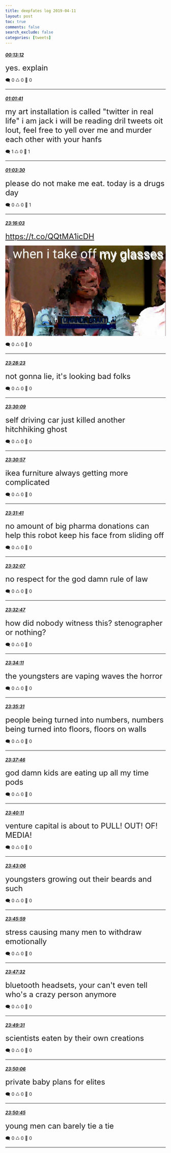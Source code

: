```yaml
---
title: deepfates log 2019-04-11
layout: post
toc: true
comments: false
search_exclude: false
categories: [tweets]
---
```



#### <a href = "https://twitter.com/deepfates/status/1116222650152411136">*00:13:12*</a>

<font size="5">yes. explain</font>



🗨️ 0 ♺ 0 🤍  0   

---
    
#### <a href = "https://twitter.com/deepfates/status/1116234848660676609">*01:01:41*</a>

<font size="5">my art installation is called "twitter in real life" i am jack i will be reading dril tweets oit lout, feel free to yell over me and murder each other with your hanfs</font>



🗨️ 1 ♺ 0 🤍  1   

---
    
#### <a href = "https://twitter.com/deepfates/status/1116235306556989440">*01:03:30*</a>

<font size="5">please do not make me eat. today is a drugs day</font>



🗨️ 0 ♺ 0 🤍  1   

---
    
#### <a href = "https://twitter.com/deepfates/status/1116570653115568128">*23:16:03*</a>

<font size="5"> https://t.co/QQtMA1icDH</font>

![image from twitter](/images/D37bE2ZU8AAHfBE.jpg)


🗨️ 0 ♺ 0 🤍  0   

---
    
#### <a href = "https://twitter.com/deepfates/status/1116573758997717000">*23:28:23*</a>

<font size="5">not gonna lie, it's looking bad folks</font>



🗨️ 0 ♺ 0 🤍  0   

---
    
#### <a href = "https://twitter.com/deepfates/status/1116574202750877696">*23:30:09*</a>

<font size="5">self driving car just killed another hitchhiking ghost</font>



🗨️ 0 ♺ 0 🤍  0   

---
    
#### <a href = "https://twitter.com/deepfates/status/1116574405964877825">*23:30:57*</a>

<font size="5">ikea furniture always getting more complicated</font>



🗨️ 0 ♺ 0 🤍  0   

---
    
#### <a href = "https://twitter.com/deepfates/status/1116574587469176832">*23:31:41*</a>

<font size="5">no amount of big pharma donations can help this robot keep his face from sliding off</font>



🗨️ 0 ♺ 0 🤍  0   

---
    
#### <a href = "https://twitter.com/deepfates/status/1116574697217376256">*23:32:07*</a>

<font size="5">no respect for the god damn rule of law</font>



🗨️ 0 ♺ 0 🤍  0   

---
    
#### <a href = "https://twitter.com/deepfates/status/1116574867325722625">*23:32:47*</a>

<font size="5">how did nobody witness this? stenographer or nothing?</font>



🗨️ 0 ♺ 0 🤍  0   

---
    
#### <a href = "https://twitter.com/deepfates/status/1116575218166722562">*23:34:11*</a>

<font size="5">the youngsters are vaping waves the horror</font>



🗨️ 0 ♺ 0 🤍  0   

---
    
#### <a href = "https://twitter.com/deepfates/status/1116575551995572224">*23:35:31*</a>

<font size="5">people being turned into numbers, numbers being turned into floors, floors on walls</font>



🗨️ 0 ♺ 0 🤍  0   

---
    
#### <a href = "https://twitter.com/deepfates/status/1116576118801195008">*23:37:46*</a>

<font size="5">god damn kids are eating up all my time pods</font>



🗨️ 0 ♺ 0 🤍  0   

---
    
#### <a href = "https://twitter.com/deepfates/status/1116576725477904387">*23:40:11*</a>

<font size="5">venture capital is about to PULL! OUT! OF! MEDIA!</font>



🗨️ 0 ♺ 0 🤍  0   

---
    
#### <a href = "https://twitter.com/deepfates/status/1116577460269641729">*23:43:06*</a>

<font size="5">youngsters growing out their beards and such</font>



🗨️ 0 ♺ 0 🤍  0   

---
    
#### <a href = "https://twitter.com/deepfates/status/1116578186815426561">*23:45:59*</a>

<font size="5">stress causing many men to withdraw emotionally</font>



🗨️ 0 ♺ 0 🤍  0   

---
    
#### <a href = "https://twitter.com/deepfates/status/1116578579117002753">*23:47:32*</a>

<font size="5">bluetooth headsets, your can't even tell who's a crazy person anymore</font>



🗨️ 0 ♺ 0 🤍  0   

---
    
#### <a href = "https://twitter.com/deepfates/status/1116579077161230338">*23:49:31*</a>

<font size="5">scientists eaten by their own creations</font>



🗨️ 0 ♺ 0 🤍  0   

---
    
#### <a href = "https://twitter.com/deepfates/status/1116579222212845568">*23:50:06*</a>

<font size="5">private baby plans for elites</font>



🗨️ 0 ♺ 0 🤍  0   

---
    
#### <a href = "https://twitter.com/deepfates/status/1116579386847682560">*23:50:45*</a>

<font size="5">young men can barely tie a tie</font>



🗨️ 0 ♺ 0 🤍  0   

---
    
            

